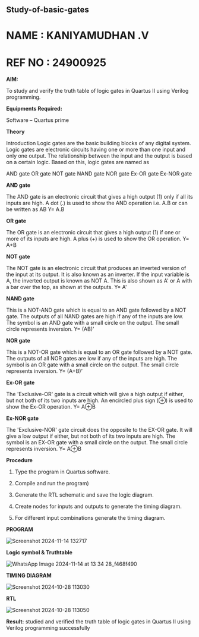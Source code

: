 ## Study-of-basic-gates
#  NAME : KANIYAMUDHAN .V
# REF NO : 24900925

**AIM:** 

To study and verify the truth table of logic gates in Quartus II using Verilog programming.

**Equipments Required:**

Software – Quartus prime 

**Theory**


Introduction Logic gates are the basic building blocks of any digital system. Logic gates are electronic circuits having one or more than one input and only one output. The relationship between the input and the output is based on a certain logic. Based on this, logic gates are named as

AND gate OR gate NOT gate NAND gate NOR gate Ex-OR gate Ex-NOR gate


**AND gate**


The AND gate is an electronic circuit that gives a high output (1) only if all its inputs are high. A dot (.) is used to show the AND operation i.e. A.B or can be written as AB
Y= A.B


**OR gate** 


The OR gate is an electronic circuit that gives a high output (1) if one or more of its inputs are high. A plus (+) is used to show the OR operation.
Y= A+B


**NOT gate**


The NOT gate is an electronic circuit that produces an inverted version of the input at its output. It is also known as an inverter. If the input variable is A, the inverted output is known as NOT A. This is also shown as A' or A with a bar over the top, as shown at the outputs.
Y= A'

**NAND gate**

This is a NOT-AND gate which is equal to an AND gate followed by a NOT gate. The outputs of all NAND gates are high if any of the inputs are low. The symbol is an AND gate with a small circle on the output. The small circle represents inversion.
Y= (AB)’


**NOR gate**


This is a NOT-OR gate which is equal to an OR gate followed by a NOT gate. The outputs of all NOR gates are low if any of the inputs are high. The symbol is an OR gate with a small circle on the output. The small circle represents inversion.
Y= (A+B)’


**Ex-OR gate**


The 'Exclusive-OR' gate is a circuit which will give a high output if either, but not both of its two inputs are high. An encircled plus sign (⊕) is used to show the Ex-OR operation.
Y= A⊕B


**Ex-NOR gate**

The 'Exclusive-NOR' gate circuit does the opposite to the EX-OR gate. It will give a low output if either, but not both of its two inputs are high. The symbol is an EX-OR gate with a small circle on the output. The small circle represents inversion.
Y= A⊕B

**Procedure** 

1.	Type the program in Quartus software.

2.	Compile and run the program)

3.	Generate the RTL schematic and save the logic diagram.

4.	Create nodes for inputs and outputs to generate the timing diagram.

5.	For different input combinations generate the timing diagram.


**PROGRAM**

![Screenshot 2024-11-14 132717](https://github.com/user-attachments/assets/a2ed2da0-fbc0-46e6-bab9-379071063132)
 
**Logic symbol & Truthtable**

![WhatsApp Image 2024-11-14 at 13 34 28_f468f490](https://github.com/user-attachments/assets/e1d1b134-18ac-4bb8-80cc-c9050846d193)

**TIMING DIAGRAM**

![Screenshot 2024-10-28 113030](https://github.com/user-attachments/assets/6e786b45-d86a-4ba3-92cc-745c5971ef16)

**RTL**

![Screenshot 2024-10-28 113050](https://github.com/user-attachments/assets/4b32a0af-70bc-4f9b-bcc1-928e336ac06a)

**Result:**
studied and verified the truth table of logic gates in Quartus II using Verilog programming successfully

